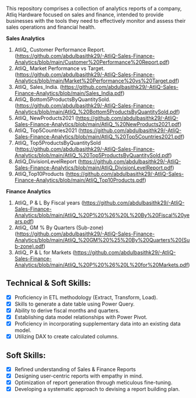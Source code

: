 This repository comprises a collection of analytics reports of a company, Atliq Hardware focused on sales and finance, intended to provide businesses with the tools they need to effectively monitor and assess their sales operations and financial health.

**Sales Analytics**
1. AtliQ_ Customer Performance Report. (https://github.com/abdulbasithk29/-AtliQ-Sales-Finance-Analytics/blob/main/Customer%20Performance%20Report.pdf)
2. AtliQ_ Market Performance vs Target. (https://github.com/abdulbasithk29/-AtliQ-Sales-Finance-Analytics/blob/main/Market%20Performance%20vs%20Target.pdf)
3. AtliQ_ Sales_India. (https://github.com/abdulbasithk29/-AtliQ-Sales-Finance-Analytics/blob/main/Sales_India.pdf)
4. AtliQ_ Bottom5ProductsByQuantitySold. (https://github.com/abdulbasithk29/-AtliQ-Sales-Finance-Analytics/blob/main/AtliQ_%20Bottom5ProductsByQuantitySold.pdf)
5. AtliQ_ NewProducts2021 (https://github.com/abdulbasithk29/-AtliQ-Sales-Finance-Analytics/blob/main/AtliQ_%20NewProducts2021.pdf)
6. AtliQ_ Top5Countries2021 (https://github.com/abdulbasithk29/-AtliQ-Sales-Finance-Analytics/blob/main/AtliQ_%20Top5Countries2021.pdf)
7. AtliQ_ Top5ProductsByQuantitySold (https://github.com/abdulbasithk29/-AtliQ-Sales-Finance-Analytics/blob/main/AtliQ_%20Top5ProductsByQuantitySold.pdf)
8. AtliQ_DivisionLevelReport (https://github.com/abdulbasithk29/-AtliQ-Sales-Finance-Analytics/blob/main/AtliQ_DivisionLevelReport.pdf)
9. AtliQ_Top10Products (https://github.com/abdulbasithk29/-AtliQ-Sales-Finance-Analytics/blob/main/AtliQ_Top10Products.pdf)

**Finance Analytics**
1. AtliQ_ P & L By Fiscal years (https://github.com/abdulbasithk29/-AtliQ-Sales-Finance-Analytics/blob/main/AtliQ_%20P%20%26%20L%20By%20Fiscal%20years.pdf)
2. AtliQ_ GM % By Quarters (Sub-zone) (https://github.com/abdulbasithk29/-AtliQ-Sales-Finance-Analytics/blob/main/AtliQ_%20GM%20%25%20By%20Quarters%20(Sub-zone).pdf)
3. AtliQ_ P & L for Markets (https://github.com/abdulbasithk29/-AtliQ-Sales-Finance-Analytics/blob/main/AtliQ_%20P%20%26%20L%20for%20Markets.pdf)

## Technical & Soft Skills:
- [x]	Proficiency in ETL methodology (Extract, Transform, Load).
- [x]	Skills to generate a date table using Power Query.
- [x]	Ability to derive fiscal months and quarters.
- [x]	Establishing data model relationships with Power Pivot.
- [x]	Proficiency in incorporating supplementary data into an existing data model.
- [x]	Utilizing DAX to create calculated columns.

## Soft Skills:
- [x]	Refined understanding of Sales & Finance Reports
- [x]	Designing user-centric reports with empathy in mind.
- [x]	Optimization of report generation through meticulous fine-tuning.
- [x]	Developing a systematic approach to devising a report building plan.
